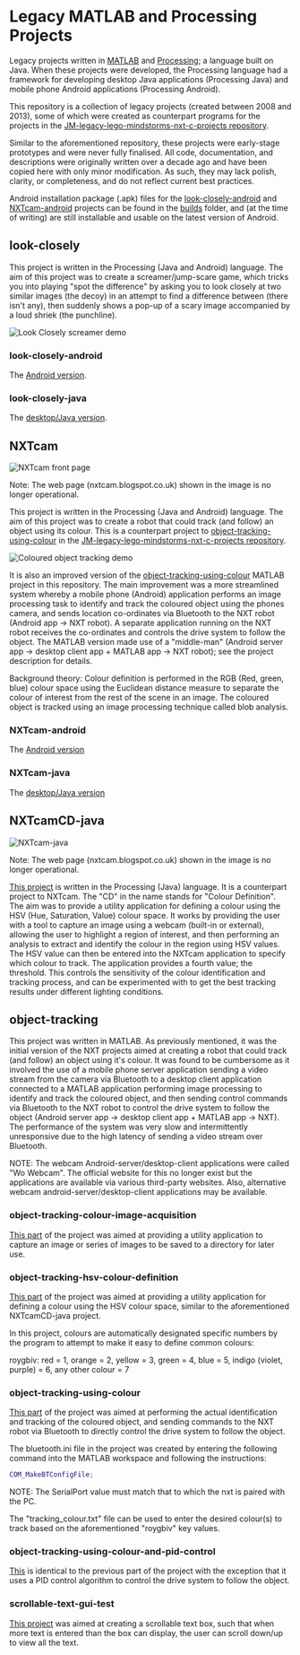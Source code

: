 # Legacy MATLAB and Processing Projects

Legacy projects written in [MATLAB](https://www.mathworks.com/products/matlab.html) and [Processing](https://processing.org); a language built on Java. When these projects were developed, the Processing language had a framework for developing desktop Java applications (Processing Java) and mobile phone Android applications (Processing Android).

This repository is a collection of legacy projects (created between 2008 and 2013), some of which were created as counterpart programs for the projects in the [JM-legacy-lego-mindstorms-nxt-c-projects repository](https://github.com/jo3-tech/JM-legacy-lego-mindstorms-nxt-c-projects).

Similar to the aforementioned repository, these projects were early-stage prototypes and were never fully finalised. All code, documentation, and descriptions were originally written over a decade ago and have been copied here with only minor modification. As such, they may lack polish, clarity, or completeness, and do not reflect current best practices.

Android installation package (.apk) files for the [look-closely-android](look-closely-android) and [NXTcam-android](NXTcam-android) projects can be found in the [builds](builds) folder, and (at the time of writing) are still installable and usable on the latest version of Android.

## look-closely

This project is written in the Processing (Java and Android) language. The aim of this project was to create a screamer/jump-scare game, which tricks you into playing "spot the difference" by asking you to look closely at two similar images (the decoy) in an attempt to find a difference between (there isn't any), then suddenly shows a pop-up of a scary image accompanied by a loud shriek (the punchline).

![Look Closely screamer demo](documentation/look-closely.gif)

### look-closely-android

The [Android version](look-closely-android/look-closely-android.pde).

### look-closely-java

The [desktop/Java version](look-closely-java/look-closely-java.pde).

## NXTcam

![NXTcam front page](documentation/nxtcam-front-page.jpg)

Note: The web page (nxtcam.blogspot.co.uk) shown in the image is no longer operational.

This project is written in the Processing (Java and Android) language. The aim of this project was to create a robot that could track (and follow) an object using its colour. This is a counterpart project to [object-tracking-using-colour](https://github.com/jo3-tech/JM-legacy-lego-mindstorms-nxt-c-projects/blob/main/object-tracking-using-colour/object-tracking-using-colour.nxc) in the [JM-legacy-lego-mindstorms-nxt-c-projects repository](https://github.com/jo3-tech/JM-legacy-lego-mindstorms-nxt-c-projects).

![Coloured object tracking demo](documentation/object-tracking-using-colour.gif)

It is also an improved version of the [object-tracking-using-colour](object-tracking-using-colour) MATLAB project in this repository. The main improvement was a more streamlined system whereby a mobile phone (Android) application performs an image processing task to identify and track the coloured object using the phones camera, and sends location co-ordinates via Bluetooth to the NXT robot (Android app -> NXT robot). A separate application running on the NXT robot receives the co-ordinates and controls the drive system to follow the object. The MATLAB version made use of a "middle-man" (Android server app -> desktop client app + MATLAB app -> NXT robot); see the project description for details.

Background theory: Colour definition is performed in the RGB (Red, green, blue) colour space using the Euclidean distance measure to separate the colour of interest from the rest of the scene in an image. The coloured object is tracked using an image processing technique called blob analysis.

### NXTcam-android

The [Android version](NXTcam-android)

### NXTcam-java

The [desktop/Java version](NXTcam-java)

## NXTcamCD-java

![NXTcam-java](documentation/nxtcamcd-java-front-page.jpg)

Note: The web page (nxtcam.blogspot.co.uk) shown in the image is no longer operational.

[This project](NXTcamCD-java) is written in the Processing (Java) language. It is a counterpart project to NXTcam. The "CD" in the name stands for "Colour Definition". The aim was to provide a utility application for defining a colour using the HSV (Hue, Saturation, Value) colour space. It works by providing the user with a tool to capture an image using a webcam (built-in or external), allowing the user to highlight a region of interest, and then performing an analysis to extract and identify the colour in the region using HSV values. The HSV value can then be entered into the NXTcam application to specify which colour to track. The application provides a fourth value; the threshold. This controls the sensitivity of the colour identification and tracking process, and can be experimented with to get the best tracking results under different lighting conditions.

## object-tracking

This project was written in MATLAB. As previously mentioned, it was the initial version of the NXT projects aimed at creating a robot that could track (and follow) an object using it's colour. It was found to be cumbersome as it involved the use of a mobile phone server application sending a video stream from the camera via Bluetooth to a desktop client application connected to a MATLAB application performing image processing to identify and track the coloured object, and then sending control commands via Bluetooth to the NXT robot to control the drive system to follow the object (Android server app -> desktop client app + MATLAB app -> NXT). The performance of the system was very slow and intermittently unresponsive due to the high latency of sending a video stream over Bluetooth.

NOTE: The webcam Android-server/desktop-client applications were called "Wo Webcam". The official website for this no longer exist but the applications are available via various third-party websites. Also, alternative webcam android-server/desktop-client applications may be available.

### object-tracking-colour-image-acquisition

[This part](object-tracking-colour-image-acquisition/object-tracking-colour-image-acquisition.m) of the project was aimed at providing a utility application to capture an image or series of images to be saved to a directory for later use.

### object-tracking-hsv-colour-definition

[This part](object-tracking-hsv-colour-definition) of the project was aimed at providing a utility application for defining a colour using the HSV colour space, similar to the aforementioned NXTcamCD-java project.

In this project, colours are automatically designated specific numbers by the program to attempt to make it easy to define common colours:

roygbiv: red = 1, orange = 2, yellow = 3, green = 4, blue = 5, indigo (violet, purple) = 6, any other colour = 7

### object-tracking-using-colour

[This part](object-tracking-using-colour) of the project was aimed at performing the actual identification and tracking of the coloured object, and sending commands to the NXT robot via Bluetooth to directly control the drive system to follow the object.

The bluetooth.ini file in the project was created by entering the following command into the MATLAB workspace and following the instructions:

``` matlab
COM_MakeBTConfigFile;
```

NOTE: The SerialPort value must match that to which the nxt is paired with the PC.

The "tracking_colour.txt" file can be used to enter the desired colour(s) to track based on the aforementioned "roygbiv" key values.

### object-tracking-using-colour-and-pid-control

[This](object-tracking-using-colour-and-pid-control) is identical to the previous part of the project with the exception that it uses a PID control algorithm to control the drive system to follow the object.

### scrollable-text-gui-test

[This project](scrollable-text-gui-test) was aimed at creating a scrollable text box, such that when more text is entered than the box can display, the user can scroll down/up to view all the text.
